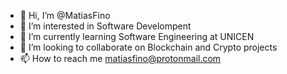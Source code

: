 - 👋 Hi, I’m @MatiasFino
- 👀 I’m interested in Software Develompent
- 🌱 I’m currently learning Software Engineering at UNICEN
- 💞️ I’m looking to collaborate on Blockchain and Crypto projects
- 📫 How to reach me matiasfino@protonmail.com

<!---
MatiasFino/MatiasFino is a ✨ special ✨ repository because its `README.md` (this file) appears on your GitHub profile.
You can click the Preview link to take a look at your changes.
--->
